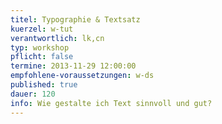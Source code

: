 ```yaml
---
titel: Typographie & Textsatz
kuerzel: w-tut
verantwortlich: lk,cn
typ: workshop
pflicht: false
termine: 2013-11-29 12:00:00
empfohlene-voraussetzungen: w-ds
published: true
dauer: 120
info: Wie gestalte ich Text sinnvoll und gut?
---
```


